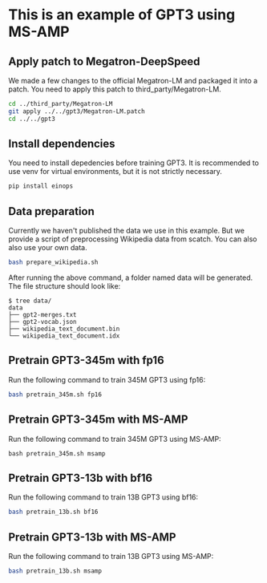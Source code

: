 # This is an example of GPT3 using MS-AMP

## Apply patch to Megatron-DeepSpeed
We made a few changes to the official Megatron-LM and packaged it into a patch. You need to apply this patch to third_party/Megatron-LM.
```bash
cd ../third_party/Megatron-LM
git apply ../../gpt3/Megatron-LM.patch
cd ../../gpt3
```

## Install dependencies
You need to install depedencies before training GPT3. It is recommended to use venv for virtual environments, but it is not strictly necessary.
```bash
pip install einops
```

## Data preparation
Currently we haven't published the data we use in this example. But we provide a script of preprocessing Wikipedia data from scatch. You can also also use your own data.

```bash
bash prepare_wikipedia.sh
```
After running the above command, a folder named data will be generated. The file structure should look like:
```
$ tree data/
data
├── gpt2-merges.txt
├── gpt2-vocab.json
├── wikipedia_text_document.bin
└── wikipedia_text_document.idx
```
## Pretrain GPT3-345m with fp16
Run the following command to train 345M GPT3 using fp16:
```bash
bash pretrain_345m.sh fp16
```

## Pretrain GPT3-345m with MS-AMP
Run the following command to train 345M GPT3 using MS-AMP:
```
bash pretrain_345m.sh msamp
```
## Pretrain GPT3-13b with bf16
Run the following command to train 13B GPT3 using bf16:
```bash
bash pretrain_13b.sh bf16
```

## Pretrain GPT3-13b with MS-AMP
Run the following command to train 13B GPT3 using MS-AMP:
```bash
bash pretrain_13b.sh msamp
```
